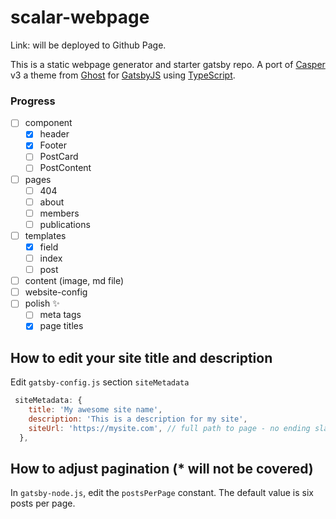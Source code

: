 # scalar-webpage

Link: will be deployed to Github Page.

This is a static webpage generator and starter gatsby repo. A port of [Casper](https://github.com/TryGhost/Casper) v3 a theme from [Ghost](https://ghost.org/) for [GatsbyJS](https://www.gatsbyjs.org/) using [TypeScript](https://www.typescriptlang.org/).

### Progress

- [ ] component
  - [x] header
  - [x] Footer
  - [ ] PostCard
  - [ ] PostContent
- [ ] pages
  - [ ] 404
  - [ ] about
  - [ ] members
  - [ ] publications
- [ ] templates
  - [x] field
  - [ ] index
  - [ ] post
- [ ] content (image, md file)
- [ ] website-config
- [ ] polish ✨
  - [ ] meta tags
  - [x] page titles

## How to edit your site title and description

Edit `gatsby-config.js` section `siteMetadata`

```javascript
 siteMetadata: {
    title: 'My awesome site name',
    description: 'This is a description for my site',
    siteUrl: 'https://mysite.com', // full path to page - no ending slash
  },
```

## How to adjust pagination (\* will not be covered)

In `gatsby-node.js`, edit the `postsPerPage` constant. The default value is
six posts per page.
